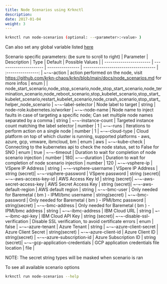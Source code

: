 ```yaml
---
title: Node Scenarios using Krknctl
description: 
date: 2017-01-04
weight: 3
---
```


```bash
krknctl run node-scenarios (optional: --<parameter>:<value> )
```

Can also set any global variable listed [here](../all-scenario-env-krknctl.md)


Scenario specific parameters:  (be sure to scroll to right)
| Parameter      | Description    | Type      |  Default | Possible Values | 
| ----------------------- | ----------------------    | ----------------  | ------------------------------------ | :----------------:  | 
~-~-action | action performed on the node, visit https://github.com/krkn-chaos/krkn/blob/main/docs/node_scenarios.md for more infos | enum |  | node_start_scenario,node_stop_scenario,node_stop_start_scenario,node_termination_scenario,node_reboot_scenario,stop_kubelet_scenario,stop_start_kubelet_scenario,restart_kubelet_scenario,node_crash_scenario,stop_start_helper_node_scenario | 
~-~-label-selector | Node label to target | string | node-role.kubernetes.io/worker | 
~-~-node-name | Node name to inject faults in case of targeting a specific node; Can set multiple node names separated by a comma | string | 
~-~-instance-count | Targeted instance count matching the label selector | number | 1 | 
~-~-runs | Iterations to perform action on a single node | number | 1 | 
~-~-cloud-type | Cloud platform on top of which cluster is running, supported platforms - aws, azure, gcp, vmware, ibmcloud, bm | enum | aws | 
~-~-kube-check | Connecting to the kubernetes api to check the node status, set to False for SNO | enum | true | 
~-~-timeout | Duration to wait for completion of node scenario injection | number | 180| 
~-~-duration | Duration to wait for completion of node scenario injection | number | 120 | 
~-~-vsphere-ip | VSpere IP Address | string | 
~-~-vsphere-username | VSpere IP Address | string (secret)| 
~-~-vsphere-password | VSpere password | string (secret)| 
~-~-aws-access-key-id | AWS Access Key Id | string (secret)| 
~-~-aws-secret-access-key | AWS Secret Access Key | string (secret)| 
~-~-aws-default-region | AWS default region | string | 
~-~-bmc-user | Only needed for Baremetal ( bm ) - IPMI/bmc username | string(secret) | 
~-~-bmc-password | Only needed for Baremetal ( bm ) - IPMI/bmc password | string(secret) | 
~-~-bmc-address | Only needed for Baremetal ( bm ) - IPMI/bmc address | string | 
~-~-ibmc-address | IBM Cloud URL | string | 
~-~-ibmc-api-key | IBM Cloud API Key | string (secret)| 
~-~-disable-ssl-verification | Disable SSL verification, to avoid certificate errors | enum | false |
~-~-azure-tenant | Azure Tenant | string  | 
~-~-azure-client-secret | Azure Client Secret | string(secret) | 
~-~-azure-client-id | Azure Client ID | string(secret) | 
~-~-azure-subscription-id | Azure Subscription ID | string (secret)| 
~-~-gcp-application-credentials | GCP application credentials file location | file | 

NOTE: The secret string types will be masked when scenario is ran

To see all available scenario options 
```bash
krknctl run node-scenarios --help 
```